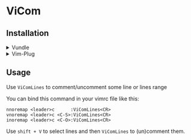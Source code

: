 # ViCom

## Installation
<details>
  <summary>Vundle</summary>

1. Install Vundle, according to its instructions.
1. Add the following text to your `vimrc`.
    ```vim
    call vundle#begin()
      Plugin 'rezch/vicom'
    call vundle#end()
    ```
1. Restart Vim, and run the `:PluginInstall` statement to install your plugins.
</details>

<details>
  <summary>Vim-Plug</summary>

1. Install Vim-Plug, according to its instructions.
1. Add the following text to your `vimrc`.
```vim
call plug#begin()
  Plug 'rezch/vicom'
call plug#end()
```
1. Restart Vim, and run the `:PlugInstall` statement to install your plugins.
</details>

## Usage
Use `ViComLines` to comment/uncomment some line or lines range

You can bind this command in your vimrc file like this:
```vim
nnoremap <leader>c      :ViComLines<CR>
vnoremap <leader>c <C-S>:ViComLines<CR>
inoremap <leader>c <C-O>:ViComLines<CR>
```

Use `shift + V` to select lines and then `ViComLines` to (un)comment them.
